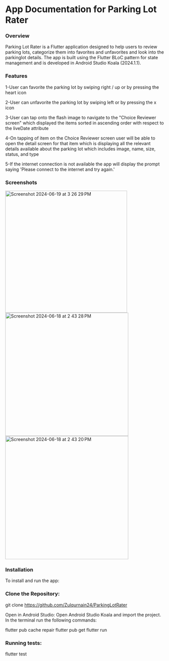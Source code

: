 
# App Documentation for Parking Lot Rater

### Overview
Parking Lot Rater is a Flutter application designed to help users to review parking lots, categorize them into favorites and unfavorites and look into the parkinglot details. The app is built using the Flutter BLoC pattern for state management and is developed in Android Studio Koala (2024.1.1).

### Features

1-User can favorite the parking lot by swiping right / up or by pressing the heart icon

2-User can unfavorite the parking lot by swiping left or by pressing the x icon

3-User can tap onto the flash image to navigate to the "Choice Reviewer screen" which displayed the items sorted in ascending order with respect to the liveDate attribute

4-On tapping of item on the Choice Reviewer screen user will be able to open the detail screen for that item which is displaying all the relevant details available about the parking lot which includes image, name, size, status, and type

5-If the internet connection is not available the app will display the prompt saying 'Please connect to the internet and try again.'

### Screenshots
<img width="386" alt="Screenshot 2024-06-19 at 3 26 29 PM" src="https://github.com/Zulqurnain24/ParkingLotRater/assets/6280238/c532633d-0bae-4b1c-b6d9-73691d8e0a5d"><img width="390" alt="Screenshot 2024-06-18 at 2 43 28 PM" src="https://github.com/Zulqurnain24/ParkingLotRater/assets/6280238/4c3fd803-bc60-4121-a10b-4bb054663a82"><img width="390" alt="Screenshot 2024-06-18 at 2 43 20 PM" src="https://github.com/Zulqurnain24/ParkingLotRater/assets/6280238/518a59d7-3e5d-439c-b952-38ce7d3ad4be">

### Installation
To install and run the app:

### Clone the Repository:

git clone https://github.com/Zulqurnain24/ParkingLotRater

Open in Android Studio: Open Android Studio Koala and import the project.
In the terminal run the following commands:

flutter pub cache repair
flutter pub get
flutter run

### Running tests:

flutter test

